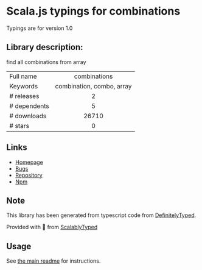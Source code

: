 
# Scala.js typings for combinations

Typings are for version 1.0

## Library description:
find all combinations from array

|                    |                 |
| ------------------ | :-------------: |
| Full name          | combinations |
| Keywords           | combination, combo, array |
| # releases         | 2 |
| # dependents       | 5 |
| # downloads        | 26710 |
| # stars            | 0 |

## Links
- [Homepage](https://github.com/jgallen23/combinations#readme)
- [Bugs](https://github.com/jgallen23/combinations/issues)
- [Repository](https://github.com/jgallen23/combinations)
- [Npm](https://www.npmjs.com/package/combinations)
    


## Note
This library has been generated from typescript code from [DefinitelyTyped](https://definitelytyped.org).

Provided with :purple_heart: from [ScalablyTyped](https://github.com/oyvindberg/ScalablyTyped)

## Usage
See [the main readme](../../readme.md) for instructions.


